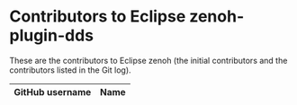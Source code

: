 # Contributors to Eclipse zenoh-plugin-dds

These are the contributors to Eclipse zenoh (the initial contributors and the contributors listed in the Git log).


| GitHub username | Name                         |
| --------------- | -----------------------------|
